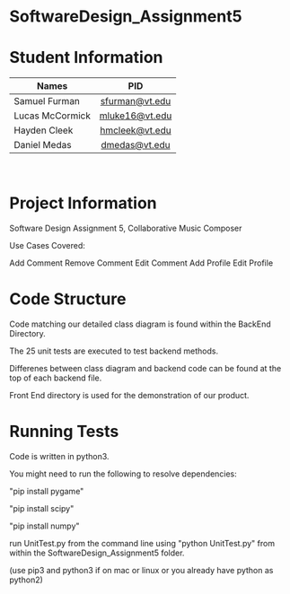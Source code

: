 # SoftwareDesign_Assignment5
<h1>Student Information</h1>

| Names           | PID            |
| --------------- |:--------------:| 
| Samuel Furman   | sfurman@vt.edu | 
| Lucas McCormick | mluke16@vt.edu | 
| Hayden Cleek    | hmcleek@vt.edu |
| Daniel Medas    | dmedas@vt.edu  |    
   
<br>

<h1>Project Information</h1>

Software Design Assignment 5, Collaborative Music Composer

Use Cases Covered:

Add Comment
Remove Comment
Edit Comment
Add Profile
Edit Profile

<h1>Code Structure</h1>

Code matching our detailed class diagram is found within the BackEnd Directory.

The 25 unit tests are executed to test backend methods.

Differenes between class diagram and backend code can be found at the top of each backend file.

Front End directory is used for the demonstration of our product.

<h1>Running Tests</h1>

Code is written in python3.

You might need to run the following to resolve dependencies: 

"pip install pygame"

"pip install scipy" 

"pip install numpy" 

run UnitTest.py from the command line using "python UnitTest.py" from within the
SoftwareDesign_Assignment5 folder.  

(use pip3 and python3 if on mac or linux or you already have python as python2)